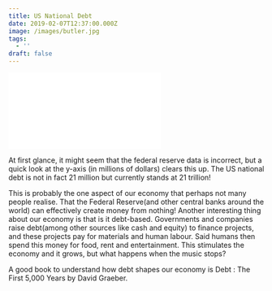 ```yaml
---
title: US National Debt
date: 2019-02-07T12:37:00.000Z
image: /images/butler.jpg
tags:
  - ''
draft: false
---
```

<div class="embed-container"><iframe src="//fred.stlouisfed.org/graph/graph-landing.php?g=k6mG&width=670&height=475" scrolling="no" frameborder="0" style='overflow:hidden; allowTransparency="true"'></iframe>  <script src="https://fred.stlouisfed.org/graph/js/embed.js" type="text/javascript"></script></div>



At first glance, it might seem that the federal reserve data is incorrect, but a quick look at the y-axis (in millions of dollars) clears this up. The US national debt is not in fact 21 million but currently stands at 21 trillion!

This is probably the one aspect of our economy that perhaps not many people realise. That the Federal Reserve(and other central banks around the world) can effectively create money from nothing! Another interesting thing about our economy is that is it debt-based. Governments and companies raise debt(among other sources like cash and equity) to finance projects, and these projects pay for materials and human labour. Said humans then spend this money for food, rent and entertainment. This stimulates the economy and it grows, but what happens when the music stops?

A good book to understand how debt shapes our economy is Debt : The First 5,000 Years by David Graeber.
